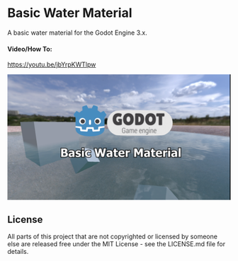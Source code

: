 # Basic Water Material

A basic water material for the Godot Engine 3.x.

#### Video/How To:
https://youtu.be/jbYrpKWTlpw

![Image](assets/maujoe.basic_water_material/screenshots/basic_water_material_1.png)

## License

All parts of this project that are not copyrighted or licensed by someone else are released free under the MIT License - see the LICENSE.md file for details.
